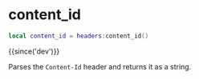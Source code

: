 # content_id

```lua
local content_id = headers:content_id()
```

{{since('dev')}}

Parses the `Content-Id` header and returns it as a string.

